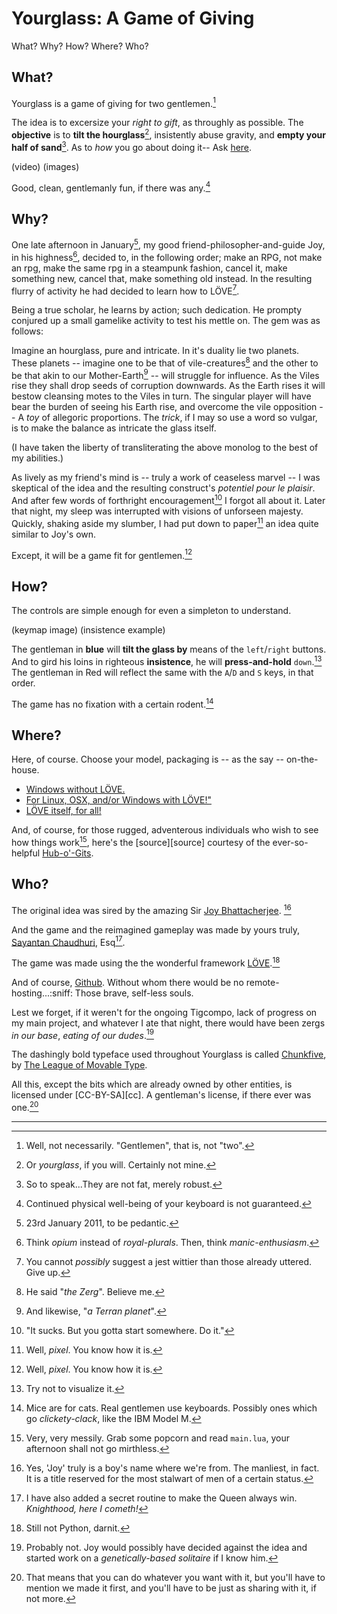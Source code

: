 Yourglass: A Game of Giving
===========================
What? Why? How? Where? Who?


What?
-----

Yourglass is a game of giving for two gentlemen.[^1]

The idea is to excersize your _right to gift_, as throughly as possible.
The **objective** is to **tilt the hourglass**[^2], insistently abuse gravity, and **empty your half of sand**[^3].
As to _how_ you go about doing it-- Ask [here][how].

(video)
(images)

Good, clean, gentlemanly fun, if there was any.[^4]

[^1]:   Well, not necessarily. "Gentlemen", that is, not "two".
[^2]:   Or _yourglass_, if you will. Certainly not mine.
[^3]:   So to speak...They are not fat, merely robust.
[^4]:   Continued physical well-being of your keyboard is not guaranteed.


Why?
----

One late afternoon in January[^5], my good friend-philosopher-and-guide Joy, in his highness[^6], decided to, in the following order; make an RPG, not make an rpg, make the same rpg in a steampunk fashion, cancel it, make something new, cancel that, make something old instead. In the resulting flurry of activity he had decided to learn how to LÖVE[^7].

Being a true scholar, he learns by action; such dedication. He prompty conjured up a small gamelike activity to test his mettle on. The gem was as follows:

Imagine an hourglass, pure and intricate. In it's duality lie two planets.
These planets -- imagine one to be that of vile-creatures[^8] and the other to be that akin to our Mother-Earth[^9] -- will struggle for influence.
As the Viles rise they shall drop seeds of corruption downwards. As the Earth rises it will bestow cleansing motes to the Viles in turn.
The singular player will have bear the burden of seeing his Earth rise, and overcome the vile opposition -- A _toy_ of allegoric proportions.
The _trick_, if I may so use a word so vulgar, is to make the balance as intricate the glass itself.

(I have taken the liberty of transliterating the above monolog to the best of my abilities.)

As lively as my friend's mind is -- truly a work of ceaseless marvel -- I was skeptical of the idea and the resulting construct's _potentiel pour le plaisir_.
And after few words of forthright encouragement[^10] I forgot all about it. Later that night, my sleep was interrupted with visions of unforseen majesty.
Quickly, shaking aside my slumber, I had put down to paper[^11] an idea quite similar to Joy's own.

Except, it will be a game fit for gentlemen.[^11]

[^5]:   23rd January 2011, to be pedantic.
[^6]:   Think _opium_ instead of _royal-plurals_. Then, think _manic-enthusiasm_.
[^7]:   You cannot _possibly_ suggest a jest wittier than those already uttered. Give up.
[^8]:   He said "_the Zerg_". Believe me.
[^9]:   And likewise, "_a Terran planet_".
[^10]:  "It sucks. But you gotta start somewhere. Do it."
[^11]:  Well, _pixel_. You know how it is.
[^12]:  Which I would enter in the [TIGcompo: Versus][tigcompo] without telling him...


How?
----

The controls are simple enough for even a simpleton to understand.

(keymap image) (insistence example)

The gentleman in **blue** will **tilt the glass by** means of the `left`/`right` buttons.
And to gird his loins in righteous **insistence**, he will **press-and-hold** `down`.[^13]
The gentleman in Red will reflect the same with the `A`/`D` and `S` keys, in that order.

The game has no fixation with a certain rodent.[^14]

[^13]:  Try not to visualize it.
[^14]:  Mice are for cats. Real gentlemen use keyboards. Possibly ones which go _clickety-clack_, like the IBM Model M[^15].
[^15]:  It is not strictly necessary.


Where?
----

Here, of course. Choose your model, packaging is -- as the say -- on-the-house.

*   [Windows without LÖVE.][exe]
*   [For Linux, OSX, and/or Windows with LÖVE!"][love]
*   [LÖVE itself, for all!][love2d]

And, of course, for those rugged, adventerous individuals who wish to see how things work[^16], here's the [source][source] courtesy of the ever-so-helpful [Hub-o'-Gits][github].

[^16]:  Very, very messily. Grab some popcorn and read `main.lua`, your afternoon shall not go mirthless.
[^17]:  Misleadingly titled, yes?


Who?
----

The original idea was sired by the amazing Sir [Joy Bhattacherjee][evermore]. [^18]

And the game and the reimagined gameplay was made by yours truly, [Sayantan Chaudhuri][scio], Esq[^19].

The game was made using the the wonderful framework [LÖVE][love2d].[^20]

And of course, [Github][github]. Without whom there would be no remote-hosting...:sniff: Those brave, self-less souls.

Lest we forget, if it weren't for the ongoing Tigcompo, lack of progress on my main project, and whatever I ate that night, there would have been zergs _in our base_, _eating of our dudes_.[^21]

The dashingly bold typeface used throughout Yourglass is called [Chunkfive][chunkfive], by [The League of Movable Type][movabletype].

All this, except the bits which are already owned by other entities, is licensed under [CC-BY-SA][cc]. A gentleman's license, if there ever was one.[^22]

[^18]:  Yes, 'Joy' truly is a boy's name where we're from. The manliest, in fact. It is a title reserved for the most stalwart of men of a certain status.
[^19]:  I have also added a secret routine to make the Queen always win. _Knighthood, here I cometh!_
[^20]:  Still not Python, darnit.
[^21]:  Probably not. Joy would possibly have decided against the idea and started work on a _genetically-based solitaire_ if I know him.
[^22]:  That means that you can do whatever you want with it, but you'll have to mention we made it first, and you'll have to be just as sharing with it, if not more.[^23]
[^23]:  Simple wasn't it? Why do we have lawyers?[^24]
[^24]:  Doesn't count as legal advice. Just...deal with it, okay?


*****


[what]:         #what
[why]:          #why
[how]:          #how
[where]:        #where
[who]:          #who

[love2d]:       http://love2d.org/
[tigcompo]:     http://www.tigsource.com/2011/01/18/tigcompo-versus/
[github]:       https://github.com/
[chunkfive]:    http://www.fontsquirrel.com/fonts/ChunkFive
[movabletype]:  http://www.theleagueofmoveabletype.com/

[exe]:          http://dl.dropbox.com/u/164058/yourglass/yourglass.zip
[love]:         http://dl.dropbox.com/u/164058/yourglass/yourglass.love

[scio]:         http://www.google.com/profiles/Sayantan.Chaudhuri
[evermore]:     mailto:joy.bhattacherjee@gmail.com
